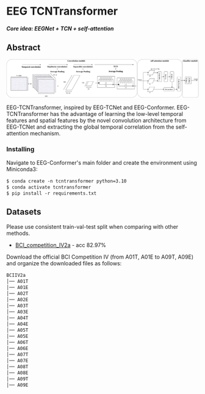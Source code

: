 # EEG TCNTransformer

##### Core idea: EEGNet + TCN + self-attention

## Abstract
![Network Architecture](/visualization/Fig1.png)

EEG-TCNTransformer, inspired by EEG-TCNet and EEG-Conformer. EEG-TCNTransformer has the advantage of learning the low-level temporal features and spatial features by the novel convolution architecture from EEG-TCNet and extracting the global temporal correlation from the self-attention mechanism.

### Installing
Navigate to EEG-Conformer's main folder and create the environment using Miniconda3:
```
$ conda create -n tcntransformer python=3.10
$ conda activate tcntransformer 
$ pip install -r requirements.txt
```


## Datasets
Please use consistent train-val-test split when comparing with other methods.
- [BCI_competition_IV2a](https://bnci-horizon-2020.eu/database/data-sets) - acc 82.97%

Download the official BCI Competition IV (from A01T, A01E to A09T, A09E) and organize the downloaded files as follows:
``` 
BCIIV2a
│── A01T
│── A01E
│── A02T
│── A02E
│── A03T
│── A03E
│── A04T
│── A04E
│── A05T
│── A05E
│── A06T
│── A06E
│── A07T
│── A07E
│── A08T
│── A08E
│── A09T
│── A09E
```